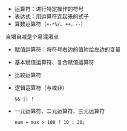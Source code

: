 * 运算符：进行特定操作的符号
* 表达式：用运算符连起来的式子
* 算数运算符（`+-*%/`、`++，--`）

自增自减是个易混淆点



* 赋值运算符：将符号右边的值附给左边的变量
* 基本赋值运算符、复合赋值运算符
* 比较运算符



* 逻辑运算符（与或非）

  `&& || !`



* 一元运算符、二元运算符、三元运算符

  `num = max > 100 ? 10 : 20; `



